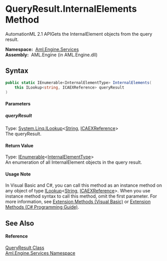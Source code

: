 QueryResult.InternalElements Method
===================================
AutomationML 2.1 APIGets the InternalElement objects from the query result.

  **Namespace:**  [Aml.Engine.Services][1]  
  **Assembly:**  AML.Engine (in AML.Engine.dll)

Syntax
------

```csharp
public static IEnumerable<InternalElementType> InternalElements(
	this ILookup<string, ICAEXReference> queryResult
)
```

#### Parameters

##### *queryResult*
Type: [System.Linq.ILookup][2]&lt;[String][3], [ICAEXReference][4]>  
The queryResult.

#### Return Value
Type: [IEnumerable][5]&lt;[InternalElementType][6]>  
An enumeration of all InternalElement objects in the query result.
#### Usage Note
In Visual Basic and C#, you can call this method as an instance method on any object of type [ILookup][2]&lt;[String][3], [ICAEXReference][4]>. When you use instance method syntax to call this method, omit the first parameter. For more information, see [Extension Methods (Visual Basic)][7] or [Extension Methods (C# Programming Guide)][8].

See Also
--------

#### Reference
[QueryResult Class][9]  
[Aml.Engine.Services Namespace][1]  

[1]: ../README.md
[2]: https://docs.microsoft.com/dotnet/api/system.linq.ilookup-2
[3]: https://docs.microsoft.com/dotnet/api/system.string
[4]: ../../Aml.Engine.Services.Interfaces/ICAEXReference/README.md
[5]: https://docs.microsoft.com/dotnet/api/system.collections.generic.ienumerable-1
[6]: ../../Aml.Engine.CAEX/InternalElementType/README.md
[7]: https://docs.microsoft.com/dotnet/visual-basic/programming-guide/language-features/procedures/extension-methods
[8]: https://docs.microsoft.com/dotnet/csharp/programming-guide/classes-and-structs/extension-methods
[9]: README.md
[10]: https://www.automationml.org
[11]: ../../icons/logoShade.png